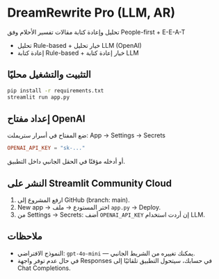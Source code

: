 # DreamRewrite Pro (LLM, AR)
تحليل وإعادة كتابة مقالات تفسير الأحلام وفق People-first + E-E-A-T
- تحليل Rule-based + خيار تحليل LLM (OpenAI)
- إعادة كتابة Rule-based + خيار إعادة كتابة LLM

## التثبيت والتشغيل محليًا
```bash
pip install -r requirements.txt
streamlit run app.py
```

## إعداد مفتاح OpenAI
ضع المفتاح في أسرار ستريملت:
App → Settings → Secrets
```toml
OPENAI_API_KEY = "sk-..."
```
أو أدخله مؤقتًا في الحقل الجانبي داخل التطبيق.

## النشر على Streamlit Community Cloud
1) ارفع المشروع إلى GitHub (branch: main).
2) New app → اختر المستودع → ملف `app.py` → Deploy.
3) من Settings → Secrets: أضف `OPENAI_API_KEY` إن أردت استخدام LLM.

## ملاحظات
- النموذج الافتراضي: `gpt-4o-mini` — يمكنك تغييره من الشريط الجانبي.
- في حال عدم توفر واجهة Responses في حسابك، سيتحول التطبيق تلقائيًا إلى Chat Completions.
